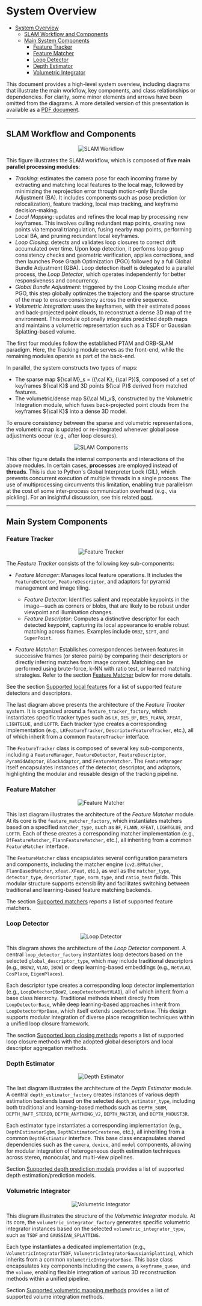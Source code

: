 # System Overview

<!-- TOC -->

- [System Overview](#system-overview)
  - [SLAM Workflow and Components](#slam-workflow-and-components)
  - [Main System Components](#main-system-components)
    - [Feature Tracker](#feature-tracker)
    - [Feature Matcher](#feature-matcher)
    - [Loop Detector](#loop-detector)
    - [Depth Estimator](#depth-estimator)
    - [Volumetric Integrator](#volumetric-integrator)

<!-- /TOC -->

This document provides a high-level system overview, including diagrams that illustrate the main workflow, key components, and class relationships or dependencies. For clarity, some minor elements and arrows have been omitted from the diagrams. A more detailed version of this presentation is available as a [PDF document](./tex/document.pdf).

---

## SLAM Workflow and Components

<p align="center">
<img src="./images/slam_workflow.png" alt="SLAM Workflow"  /> 
</p>

This figure illustrates the SLAM workflow, which is composed of **five main parallel processing modules**:
- *Tracking*: estimates the camera pose for each incoming frame by extracting and matching local features to the local map, followed by minimizing the reprojection error through motion-only Bundle Adjustment (BA). It includes components such as pose prediction (or relocalization), feature tracking, local map tracking, and keyframe decision-making.
- *Local Mapping*: updates and refines the local map by processing new keyframes. This involves culling redundant map points, creating new points via temporal triangulation, fusing nearby map points, performing Local BA, and pruning redundant local keyframes.
- *Loop Closing*: detects and validates loop closures to correct drift accumulated over time. Upon loop detection, it performs loop group consistency checks and geometric verification, applies corrections, and then launches Pose Graph Optimization (PGO) followed by a full Global Bundle Adjustment (GBA). Loop detection itself is delegated to a parallel process, the *Loop Detector*, which operates independently for better responsiveness and concurrency.
- *Global Bundle Adjustment*: triggered by the Loop Closing module after PGO, this step globally optimizes the trajectory and the sparse structure of the map to ensure consistency across the entire sequence.
- *Volumetric Integration*: uses the keyframes, with their estimated poses and back-projected point clouds, to reconstruct a dense 3D map of the environment. This module optionally integrates predicted depth maps and maintains a volumetric representation such as a TSDF or Gaussian Splatting-based volume.

The first four modules follow the established PTAM and ORB-SLAM paradigm. Here, the Tracking module serves as the front-end, while the remaining modules operate as part of the back-end.

In parallel, the system constructs two types of maps:
- The sparse map ${\cal M}_s = ({\cal K}, {\cal P})$, composed of a set of keyframes ${\cal K}$ and 3D points ${\cal P}$ derived from matched features.
- The volumetric/dense map ${\cal M}_v$, constructed by the Volumetric Integration module, which fuses back-projected point clouds from the keyframes ${\cal K}$ into a dense 3D model.

To ensure consistency between the sparse and volumetric representations, the volumetric map is updated or re-integrated whenever global pose adjustments occur (e.g., after loop closures).

<p align="center">
<img src="./images/slam_components.png" alt="SLAM Components"  /> 
</p>


This other figure details the internal components and interactions of the above modules. In certain cases, **processes** are employed instead of **threads**. This is due to Python's Global Interpreter Lock (GIL), which prevents concurrent execution of multiple threads in a single process. The use of multiprocessing circumvents this limitation, enabling true parallelism at the cost of some inter-process communication overhead (e.g., via pickling). For an insightful discussion, see this related [post](https://www.theserverside.com/blog/Coffee-Talk-Java-News-Stories-and-Opinions/Is-Pythons-GIL-the-software-worlds-biggest-blunder).


---

## Main System Components

### Feature Tracker

<p align="center">
<img src="./images/feature_tracker.png" alt="Feature Tracker"  /> 
</p>

The *Feature Tracker* consists of the following key sub-components:

- *Feature Manager*: Manages local feature operations. It includes the `FeatureDetector`, `FeatureDescriptor`, and adaptors for pyramid management and image tiling.  
  - *Feature Detector*: Identifies salient and repeatable keypoints in the image—such as corners or blobs, that are likely to be robust under viewpoint and illumination changes.  
  - *Feature Descriptor*: Computes a distinctive descriptor for each detected keypoint, capturing its local appearance to enable robust matching across frames. Examples include `ORB2`, `SIFT`, and `SuperPoint`.

- *Feature Matcher*: Establishes correspondences between features in successive frames (or stereo pairs) by comparing their descriptors or directly inferring matches from image content. Matching can be performed using brute-force, k-NN with ratio test, or learned matching strategies. Refer to the section [Feature Matcher](#feature-matcher) below for more details.

See the section [Supported local features](../README.md#supported-local-features) for a list of supported feature detectors and descriptors.

The last diagram above presents the architecture of the *Feature Tracker* system. It is organized around a `feature_tracker_factory`, which instantiates specific tracker types such as `LK`, `DES_BF`, `DES_FLANN`, `XFEAT`, `LIGHTGLUE`, and `LOFTR`. Each tracker type creates a corresponding implementation (e.g., `LKFeatureTracker`, `DescriptorFeatureTracker`, etc.), all of which inherit from a common `FeatureTracker` interface.

The `FeatureTracker` class is composed of several key sub-components, including a `FeatureManager`, `FeatureDetector`, `FeatureDescriptor`, `PyramidAdaptor`, `BlockAdaptor`, and `FeatureMatcher`. The `FeatureManager` itself encapsulates instances of the detector, descriptor, and adaptors, highlighting the modular and reusable design of the tracking pipeline.



### Feature Matcher

<p align="center">
<img src="./images/feature_matcher.png" alt="Feature Matcher"  /> 
</p>


This last diagram illustrates the architecture of the *Feature Matcher* module. At its core is the `feature_matcher_factory`, which instantiates matchers based on a specified `matcher_type`, such as `BF`, `FLANN`, `XFEAT`, `LIGHTGLUE`, and `LOFTR`. Each of these creates a corresponding matcher implementation (e.g., `BfFeatureMatcher`, `FlannFeatureMatcher`, etc.), all inheriting from a common `FeatureMatcher` interface.

The `FeatureMatcher` class encapsulates several configuration parameters and components, including the matcher engine (`cv2.BFMatcher`, `FlannBasedMatcher`, `xfeat.XFeat`, etc.), as well as the `matcher_type`, `detector_type`, `descriptor_type`, `norm_type`, and `ratio_test` fields. This modular structure supports extensibility and facilitates switching between traditional and learning-based feature matching backends.

The section [Supported matchers](../README.md#supported-matchers) reports a list of supported feature matchers.

### Loop Detector 

<p align="center">
<img src="./images/loop_detector.png" alt="Loop Detector"  /> 
</p>

This diagram shows the architecture of the *Loop Detector* component. A central `loop_detector_factory` instantiates loop detectors based on the selected `global_descriptor_type`, which may include traditional descriptors (e.g., `DBOW2`, `VLAD`, `IBOW`) or deep learning-based embeddings (e.g., `NetVLAD`, `CosPlace`, `EigenPlaces`).

Each descriptor type creates a corresponding loop detector implementation (e.g., `LoopDetectorDBoW2`, `LoopDetectorNetVLAD`), all of which inherit from a base class hierarchy. Traditional methods inherit directly from `LoopDetectorBase`, while deep learning-based approaches inherit from `LoopDetectorVprBase`, which itself extends `LoopDetectorBase`. This design supports modular integration of diverse place recognition techniques within a unified loop closure framework.

The section [Supported loop closing methods](../README.md#supported-global-descriptors-and-local-descriptor-aggregation-methods) reports a list of supported loop closure methods with the adopted global descriptors and local descriptor aggregation methods.

### Depth Estimator 

<p align="center">
<img src="./images/depth_estimator.png" alt="Depth Estimator"  /> 
</p>

The last diagram illustrates the architecture of the *Depth Estimator* module. A central `depth_estimator_factory` creates instances of various depth estimation backends based on the selected `depth_estimator_type`, including both traditional and learning-based methods such as `DEPTH_SGBM`, `DEPTH_RAFT_STEREO`, `DEPTH_ANYTHING_V2`, `DEPTH_MAST3R`, and `DEPTH_MVDUST3R`.

Each estimator type instantiates a corresponding implementation (e.g., `DepthEstimatorSgbm`, `DepthEstimatorCrestereo`, etc.), all inheriting from a common `DepthEstimator` interface. This base class encapsulates shared dependencies such as the `camera`, `device`, and `model` components, allowing for modular integration of heterogeneous depth estimation techniques across stereo, monocular, and multi-view pipelines.

Section [Supported depth prediction models](../README.md#supported-depth-prediction-models) provides a list of supported depth estimation/prediction models.


### Volumetric Integrator

<p align="center">
<img src="./images/volumetric_integrator.png" alt="Volumetric Integrator"  /> 
</p>


This diagram illustrates the structure of the *Volumetric Integrator* module. At its core, the `volumetric_integrator_factory` generates specific volumetric integrator instances based on the selected `volumetric_integrator_type`, such as `TSDF` and `GAUSSIAN_SPLATTING`.

Each type instantiates a dedicated implementation (e.g., `VolumetricIntegratorTSDF`, `VolumetricIntegratorGaussianSplatting`), which inherits from a common `VolumetricIntegratorBase`. This base class encapsulates key components including the `camera`, a `keyframe_queue`, and the `volume`, enabling flexible integration of various 3D reconstruction methods within a unified pipeline.

Section [Supported volumetric mapping methods](../README.md#supported-volumetric-mapping-methods) provides a list of supported volume integration methods.
